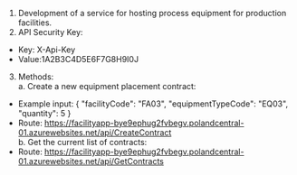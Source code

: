 1. Development of a service for hosting process equipment for production facilities.
2. API Security Key:
- Key: X-Api-Key
- Value:1A2B3C4D5E6F7G8H9I0J
3. Methods:
<br />a. Create a new equipment placement contract:
- Example input:
{
    "facilityCode": "FA03",
    "equipmentTypeCode": "EQ03",
    "quantity": 5
}
- Route: https://facilityapp-bye9ephug2fvbegv.polandcentral-01.azurewebsites.net/api/CreateContract
<br />b. Get the current list of contracts:
- Route: https://facilityapp-bye9ephug2fvbegv.polandcentral-01.azurewebsites.net/api/GetContracts
